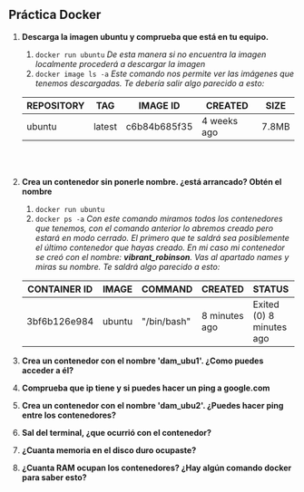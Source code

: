 ## Práctica Docker

1. **Descarga la imagen ubuntu y comprueba que está en tu equipo.**
    1. `docker run ubuntu` *De esta manera si no encuentra la imagen localmente procederá a descargar la imagen*
    2. `docker image ls -a` *Este comando nos permite ver las imágenes que tenemos descargadas. Te debería salir algo parecido a esto:*
   
    |REPOSITORY|TAG|IMAGE ID|CREATED|SIZE|
    |------|------|------|------|------|
    |ubuntu|latest|c6b84b685f35|4 weeks ago|7.8MB|

<br></br>

2. **Crea un contenedor sin ponerle nombre. ¿está arrancado? Obtén el nombre**
    1. `docker run ubuntu`
    2. `docker ps -a` *Con este comando miramos todos los contenedores que tenemos, con el comando anterior lo abremos creado pero estará en modo cerrado. El primero que te saldrá sea posiblemente el último contenedor que hayas creado. En mi caso mi contenedor se creó con el nombre: **_vibrant_robinson_**. Vas al apartado names y miras su nombre. Te saldrá algo parecido a esto:*

    |CONTAINER ID|IMAGE|COMMAND|CREATED|STATUS|PORTS|NAMES|
    |------|------|------|------|------|------|------|
    |3bf6b126e984|ubuntu|"/bin/bash" |8 minutes ago|Exited (0) 8 minutes ago||vibrant_robinson|


3. **Crea un contenedor con el nombre 'dam_ubu1'. ¿Como puedes acceder a él?**


4. **Comprueba que ip tiene y si puedes hacer un ping a google.com**


5. **Crea un contenedor con el nombre 'dam_ubu2'. ¿Puedes hacer ping entre los contenedores?**

6. **Sal del terminal, ¿que ocurrió con el contenedor?**

7. **¿Cuanta memoria en el disco duro ocupaste?**

8. **¿Cuanta RAM ocupan los contenedores? ¿Hay algún comando docker para saber esto?**
